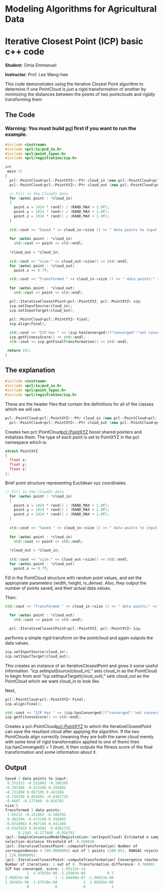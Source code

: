 

# Modeling Algorithms for Agricultural Data

# Iterative Closest Point (ICP) basic c++ code 

**Student**: Omia Emmanuel

**Instructor**: Prof. Lee Wang-hee

This code demonstrates using the Iterative Closest Point algorithm to determine if one PointCloud is just a rigid transformation of another by minimizing the distances between the points of two pointclouds and rigidly transforming them


## The Code

### Warning: You must build [pcl](https://pointclouds.org/) first if you want to run the example. 

```cpp
#include <iostream>
#include <pcl/io/pcd_io.h>
#include <pcl/point_types.h>
#include <pcl/registration/icp.h>

int
 main ()
{
  pcl::PointCloud<pcl::PointXYZ>::Ptr cloud_in (new pcl::PointCloud<pcl::PointXYZ>(5,1));
  pcl::PointCloud<pcl::PointXYZ>::Ptr cloud_out (new pcl::PointCloud<pcl::PointXYZ>);

  // Fill in the CloudIn data
  for (auto& point : *cloud_in)
  {
    point.x = 1024 * rand() / (RAND_MAX + 1.0f);
    point.y = 1024 * rand() / (RAND_MAX + 1.0f);
    point.z = 1024 * rand() / (RAND_MAX + 1.0f);
  }
  
  std::cout << "Saved " << cloud_in->size () << " data points to input:" << std::endl;
      
  for (auto& point : *cloud_in)
    std::cout << point << std::endl;
      
  *cloud_out = *cloud_in;
  
  std::cout << "size:" << cloud_out->size() << std::endl;
  for (auto& point : *cloud_out)
    point.x += 0.7f;

  std::cout << "Transformed " << cloud_in->size () << " data points:" << std::endl;
      
  for (auto& point : *cloud_out)
    std::cout << point << std::endl;

  pcl::IterativeClosestPoint<pcl::PointXYZ, pcl::PointXYZ> icp;
  icp.setInputSource(cloud_in);
  icp.setInputTarget(cloud_out);
  
  pcl::PointCloud<pcl::PointXYZ> Final;
  icp.align(Final);

  std::cout << "ICP has " << (icp.hasConverged()?"converged":"not converged") << ", score: " <<
  icp.getFitnessScore() << std::endl;
  std::cout << icp.getFinalTransformation() << std::endl;

 return (0);
}

```

## The explanation

```cpp
#include <iostream>
#include <pcl/io/pcd_io.h>
#include <pcl/point_types.h>
#include <pcl/registration/icp.h>
```
These are the header files that contain the definitions for all of the classes which we will use.

```cpp
pcl::PointCloud<pcl::PointXYZ>::Ptr cloud_in (new pcl::PointCloud<pcl::PointXYZ>(5,1));
  pcl::PointCloud<pcl::PointXYZ>::Ptr cloud_out (new pcl::PointCloud<pcl::PointXYZ>);
```
Creates two pcl::PointCloud<pcl::PointXYZ> boost shared pointers and initializes them. The type of each point is set to PointXYZ in the pcl namespace which is:

```cpp
struct PointXYZ
{
  float x;
  float y;
  float z;
};
```
Brief point structure representing Euclidean xyz coordinates.

```cpp
// Fill in the CloudIn data
  for (auto& point : *cloud_in)
  {
    point.x = 1024 * rand() / (RAND_MAX + 1.0f);
    point.y = 1024 * rand() / (RAND_MAX + 1.0f);
    point.z = 1024 * rand() / (RAND_MAX + 1.0f);
  }
  
  std::cout << "Saved " << cloud_in->size () << " data points to input:" << std::endl;
      
  for (auto& point : *cloud_in)
    std::cout << point << std::endl;
      
  *cloud_out = *cloud_in;
  
  std::cout << "size:" << cloud_out->size() << std::endl;
  for (auto& point : *cloud_out)
    point.x += 0.7f;
```

Fill in the PointCloud structure with random point values, and set the appropriate parameters (width, height, is_dense). Also, they output the number of points saved, and their actual data values.

Then:

```cpp
std::cout << "Transformed " << cloud_in->size () << " data points:" << std::endl;
      
  for (auto& point : *cloud_out)
    std::cout << point << std::endl;

  pcl::IterativeClosestPoint<pcl::PointXYZ, pcl::PointXYZ> icp;
```

performs a simple rigid transform on the pointcloud and again outputs the data values.

```cpp
icp.setInputSource(cloud_in);
icp.setInputTarget(cloud_out);
```
This creates an instance of an IterativeClosestPoint and gives it some useful information. “icp.setInputSource(cloud_in);” sets cloud_in as the PointCloud to begin from and “icp.setInputTarget(cloud_out);” sets cloud_out as the PointCloud which we want cloud_in to look like.

Next,

```cpp
pcl::PointCloud<pcl::PointXYZ> Final;
icp.align(Final);

std::cout << "ICP has " << (icp.hasConverged()?"converged":"not converged") << ", score: " <<
icp.getFitnessScore() << std::endl;
```
Creates a pcl::PointCloud<pcl::PointXYZ> to which the IterativeClosestPoint can save the resultant cloud after applying the algorithm. If the two PointClouds align correctly (meaning they are both the same cloud merely with some kind of rigid transformation applied to one of them) then icp.hasConverged() = 1 (true). It then outputs the fitness score of the final transformation and some information about it.

## Output

```cpp
Saved 5 data points to input:
 0.352222 -0.151883 -0.106395
-0.397406 -0.473106 0.292602
-0.731898 0.667105 0.441304
-0.734766 0.854581 -0.0361733
-0.4607 -0.277468 -0.916762
size:5
Transformed 5 data points:
 1.05222 -0.151883 -0.106395
 0.302594 -0.473106 0.292602
-0.0318983 0.667105 0.441304
-0.0347655 0.854581 -0.0361733
      0.2393 -0.277468 -0.916762
[pcl::SampleConsensusModelRegistration::setInputCloud] Estimated a sample
selection distance threshold of: 0.200928
[pcl::IterativeClosestPoint::computeTransformation] Number of
correspondences 4 [80.000000%] out of 5 points [100.0%], RANSAC rejected:
1 [20.000000%].
[pcl::IterativeClosestPoint::computeTransformation] Convergence reached.
Number of iterations: 1 out of 0. Transformation difference: 0.700001
ICP has converged, score: 1.95122e-14
          1  4.47035e-08 -3.25963e-09          0.7
2.98023e-08            1 -1.08499e-07 -2.98023e-08
1.30385e-08 -1.67638e-08            1  1.86265e-08
          0            0            0            1

```
